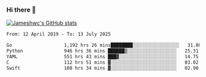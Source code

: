 ### Hi there 👋

[![Jameshwc's GitHub stats](https://github-readme-stats.vercel.app/api?username=jameshwc)](https://github.com/anuraghazra/github-readme-stats)

<!--START_SECTION:waka-->

```txt
From: 12 April 2019 - To: 13 July 2025

Go                   1,192 hrs 26 mins████████░░░░░░░░░░░░░░░░░   31.88 %
Python               946 hrs 36 mins ██████▒░░░░░░░░░░░░░░░░░░   25.31 %
YAML                 551 hrs 43 mins ███▓░░░░░░░░░░░░░░░░░░░░░   14.75 %
C                    112 hrs 51 mins ▓░░░░░░░░░░░░░░░░░░░░░░░░   03.02 %
Swift                108 hrs 34 mins ▓░░░░░░░░░░░░░░░░░░░░░░░░   02.90 %
```

<!--END_SECTION:waka-->